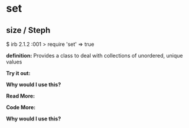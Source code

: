 # set

## size  / Steph

$ irb
2.1.2 :001 > require 'set'
 => true  

**definition:**
Provides a class to deal with collections of unordered, unique values

**Try it out:**


**Why would I use this?**


**Read More:**


**Code More:**


**Why would I use this?**

